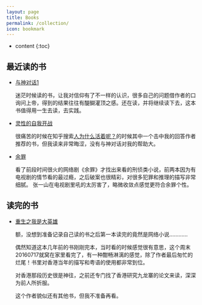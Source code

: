 ```yaml
---
layout: page
title: Books
permalink: /collection/
icon: bookmark
---
```


* content
{:toc}

## 最近读的书

* [与神对话1](https://book.douban.com/subject/26392337/)

    迷茫时候读的书，让我对信仰有了不一样的认识，很多自己的问题借作者的口询问上帝，得到的结果往往有醍醐灌顶之感。还在读，并将继续读下去，这本书值得用一生去读，去实践。

* [灵性的自我开战](https://book.douban.com/subject/25711748/)

    很痛苦的时候在知乎搜索[人为什么活着呢？](https://book.douban.com/subject/25711748/)的时候其中一个击中我的回答作者推荐的书，但我读来非常晦涩，没有与神对话对我的帮助大。

* [余罪](https://book.douban.com/subject/26613724/)

	看了前段时间很火的网络剧《余罪》才找出来看的刑侦类小说，前两本因为有电视剧的情节看的最过瘾，之后破案也很精彩，对很多犯罪和推理的描写非常细腻。
	张一山在电视剧里吼的太厉害了，略微收敛点感觉更符合余罪个性。

## 读完的书

* [重生之我是大英雄](http://chuangshi.qq.com/bk/qc/458712.html)

	额，没想到准备记录自己读的书之后第一本读完的竟然是网络小说…………
	
	偶然知道这本几年前的书刚刚完本，当时看的时候感觉很有意思，这个周末20160717就窝在家里看完了，有一种酣畅淋漓的感觉，除了作者最后匆忙的烂尾！书里对香港当年的描写和粤语的使用都非常到位。
	
	对香港那段历史很是神往，之前还专门找了香港研究九龙寨的论文来读，深深为前人所折服。
	
	这个作者貌似还有其他书，但我不准备再看。
